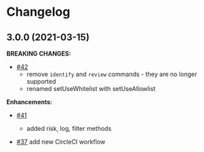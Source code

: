 # Changelog

## 3.0.0 (2021-03-15)
**BREAKING CHANGES:**

- [#42](https://github.com/castle/castle-php/pull/42)
  * remove `identify` and `review` commands - they are no longer supported
  * renamed setUseWhitelist with setUseAllowlist

**Enhancements:**

- [#41](https://github.com/castle/castle-php/pull/41) 
  * added risk, log, filter methods

- [#37](https://github.com/castle/castle-php/pull/37) add new CircleCI workflow
